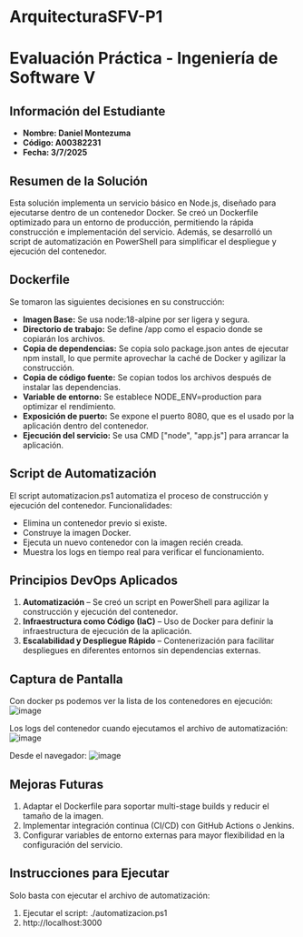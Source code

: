 # ArquitecturaSFV-P1

# Evaluación Práctica - Ingeniería de Software V

## Información del Estudiante
- **Nombre: Daniel Montezuma**
- **Código: A00382231**
- **Fecha: 3/7/2025**

## Resumen de la Solución
Esta solución implementa un servicio básico en Node.js, diseñado para ejecutarse dentro de un contenedor Docker. Se creó un Dockerfile optimizado para un entorno de producción, permitiendo la rápida construcción e implementación del servicio. Además, se desarrolló un script de automatización en PowerShell para simplificar el despliegue y ejecución del contenedor.

## Dockerfile
Se tomaron las siguientes decisiones en su construcción:

- **Imagen Base:** Se usa node:18-alpine por ser ligera y segura.
- **Directorio de trabajo:** Se define /app como el espacio donde se copiarán los archivos.
- **Copia de dependencias:** Se copia solo package.json antes de ejecutar npm install, lo que permite aprovechar la caché de Docker y agilizar la construcción.
- **Copia de código fuente:** Se copian todos los archivos después de instalar las dependencias.
- **Variable de entorno:** Se establece NODE_ENV=production para optimizar el rendimiento.
- **Exposición de puerto:** Se expone el puerto 8080, que es el usado por la aplicación dentro del contenedor.
- **Ejecución del servicio:** Se usa CMD ["node", "app.js"] para arrancar la aplicación.

## Script de Automatización
El script automatizacion.ps1 automatiza el proceso de construcción y ejecución del contenedor. Funcionalidades:
- Elimina un contenedor previo si existe.
- Construye la imagen Docker.
- Ejecuta un nuevo contenedor con la imagen recién creada.
- Muestra los logs en tiempo real para verificar el funcionamiento.

## Principios DevOps Aplicados
1. **Automatización** – Se creó un script en PowerShell para agilizar la construcción y ejecución del contenedor.
2. **Infraestructura como Código (IaC)** – Uso de Docker para definir la infraestructura de ejecución de la aplicación.
3. **Escalabilidad y Despliegue Rápido** – Contenerización para facilitar despliegues en diferentes entornos sin dependencias externas.

## Captura de Pantalla
Con docker ps podemos ver la lista de los contenedores en ejecución:
![image](https://github.com/user-attachments/assets/4e04fcbc-63a5-4e56-8d7a-5cef093c6421)
 
Los logs del contenedor cuando ejecutamos el archivo de automatización:
![image](https://github.com/user-attachments/assets/d0c73e2a-a65a-42d5-9b3c-2c4c1fa29102)

Desde el navegador:
![image](https://github.com/user-attachments/assets/c22c8c14-0421-449d-9100-f5e74bbc19a3)


## Mejoras Futuras
1. Adaptar el Dockerfile para soportar multi-stage builds y reducir el tamaño de la imagen.
2. Implementar integración continua (CI/CD) con GitHub Actions o Jenkins.
3. Configurar variables de entorno externas para mayor flexibilidad en la configuración del servicio.

## Instrucciones para Ejecutar
Solo basta con ejecutar el archivo de automatización:
1. Ejecutar el script: ./automatizacion.ps1
2. http://localhost:3000
